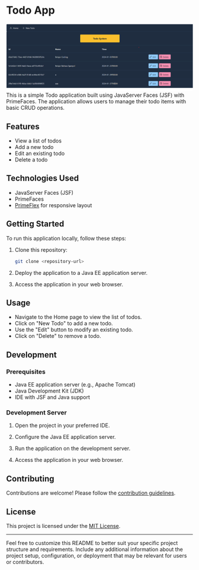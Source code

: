 
# Todo App
![img.png](img.png)
This is a simple Todo application built using JavaServer Faces (JSF) with PrimeFaces. The application allows users to manage their todo items with basic CRUD operations.

## Features

- View a list of todos
- Add a new todo
- Edit an existing todo
- Delete a todo

## Technologies Used

- JavaServer Faces (JSF)
- PrimeFaces
- [PrimeFlex](https://www.primefaces.org/primeflex/) for responsive layout

## Getting Started

To run this application locally, follow these steps:

1. Clone this repository:

    ```bash
    git clone <repository-url>
    ```

2. Deploy the application to a Java EE application server.

3. Access the application in your web browser.

## Usage

- Navigate to the Home page to view the list of todos.
- Click on "New Todo" to add a new todo.
- Use the "Edit" button to modify an existing todo.
- Click on "Delete" to remove a todo.

## Development

### Prerequisites

- Java EE application server (e.g., Apache Tomcat)
- Java Development Kit (JDK)
- IDE with JSF and Java support

### Development Server

1. Open the project in your preferred IDE.

2. Configure the Java EE application server.

3. Run the application on the development server.

4. Access the application in your web browser.

## Contributing

Contributions are welcome! Please follow the [contribution guidelines](CONTRIBUTING.md).

## License

This project is licensed under the [MIT License](LICENSE).

---

Feel free to customize this README to better suit your specific project structure and requirements. Include any additional information about the project setup, configuration, or deployment that may be relevant for users or contributors.
